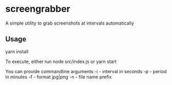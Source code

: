 # screengrabber

A simple utility to grab screenshots at intervals automatically

## Usage

yarn install

To execute, either run node src/index.js or yarn start

You can provide commandline arguments
-i - interval in seconds
-p - period in minutes
-f - format jpg|png
-n - file name prefix
